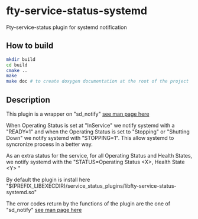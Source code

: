 # fty-service-status-systemd
Fty-service-status plugin for systemd notification

## How to build
```bash
mkdir build
cd build
cmake ..
make
make doc # to create doxygen documentation at the root of the project
```

## Description

This plugin is a wrapper on "sd_notify" [see man page here](https://www.freedesktop.org/software/systemd/man/sd_notify.html)

When Operating Status is set at "InService" we notify systemd with a "READY=1" and when the Operating Status is set to "Stopping" or "Shutting Down" we notify systemd with "STOPPING=1". This allow systemd to syncronize process in a better way.

As an extra status for the service, for all Operating Status and Health States, we notify systemd with the "STATUS=Operating Status \<X\>, Health State \<Y\> "

By default the plugin is install here "$(PREFIX_LIBEXECDIR)/service_status_plugins/libfty-service-status-systemd.so"

The error codes return by the functions of the plugin are the one of "sd_notify" [see man page here](https://www.freedesktop.org/software/systemd/man/sd_notify.html)
